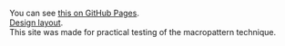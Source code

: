 You can see [this on GitHub Pages].<br>
[Design layout]. <br>
This site was made for practical testing of the macropattern technique.

[this on github pages]: https://ulyanov-programmer.github.io/mollenhauer/dist/
[Design layout]: https://www.figma.com/file/DK5zqZOMYPqevEfI5OC7Xk/Molenhauer?type=design&node-id=18-38&mode=design
